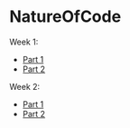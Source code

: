 # NatureOfCode


Week 1:
- [Part 1](https://editor.p5js.org/evapphilips/sketches/TlNy-5mUA)
- [Part 2](https://editor.p5js.org/evapphilips/sketches/YVhJWUTwh)

Week 2:
- [Part 1](https://evapphilips.github.io/NatureOfCode/week2/w2_pt1_vectors&forces/)
- [Part 2](https://evapphilips.github.io/NatureOfCode/week2/w2_pt2_repelField/)
